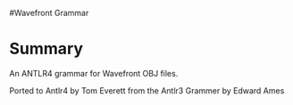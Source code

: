 #Wavefront Grammar

# Summary

An ANTLR4 grammar for Wavefront OBJ files.

Ported to Antlr4 by Tom Everett from the Antlr3 Grammer by Edward Ames
